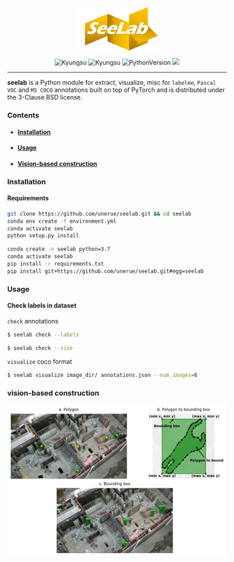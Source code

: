 <p align="center">
  <img height=100em src="img/seelab.png">
</p>
<p align="center">
  <img alt="Kyungsu" src="https://img.shields.io/badge/created%20by-Kyungsu-orange.svg?style=flat&colorA=E1523D&colorB=blue" />
  <img alt="Kyungsu" src="https://img.shields.io/badge/version%20-0.0.1b-orange.svg?style=flat&colorA=E1523D&colorB=blue" />
  <!-- <img alt="SCIE" src="https://img.shields.io/badge/SCIE%20-orange.svg" /> -->
  <!-- <img alt="KCI" src="https://img.shields.io/badge/KCI%20-yellow.svg" /> -->
  <img alt="PythonVersion" src="https://camo.githubusercontent.com/08d69975ce61c30b175f504182ae3a335c6284cbadc26acd9b79e29db442ddea/68747470733a2f2f696d672e736869656c64732e696f2f62616467652f707974686f6e2d332e36253230253743253230332e37253230253743253230332e382d626c7565" data-canonical-src="https://img.shields.io/badge/python-3.7%20%7C%203.8%20%7C%203.9-blue" style="max-width:100%;" />
  <img src="https://badgen.net/badge/icon/terminal?icon=terminal&label" />
</p>

---

**seelab** is a Python module for extract, visualize, misc for `labelme`, `Pascal VOC` and `MS COCO` annotations built on top of PyTorch and is distributed under the 3-Clause BSD license.

### Contents
* #### [Installation](https://github.com/unerue/seelab#Installation)
* #### [Usage](https://github.com/unerue/seelab#Usage)
* #### [Vision-based construction](https://github.com/unerue/seelab#vision-based-construction)

### Installation

#### Requirements

```bash
git clone https://github.com/unerue/seelab.git && cd seelab
conda env create -f environment.yml
conda activate seelab
python setup.py install
```

```bash
conda create -n seelab python=3.7
conda activate seelab
pip install -r requirements.txt
pip install git+https://github.com/unerue/seelab.git#egg=seelab
```

### Usage
#### Check labels in dataset

`check` annotations

```bash
$ seelab check --labels
```
```bash
$ seelab check --size
```

`visualize` coco format

```zsh
$ seelab visualize image_dir/ annotations.json --num_images=6
```

### vision-based construction

![](img/fig-0001.png)
